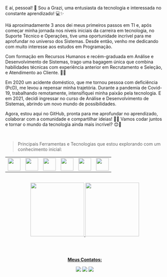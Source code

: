 E aí, pessoal! 👋 Sou a Grazi, uma entusiasta da tecnologia e interessada no constante aprendizado! 💻✨

Há aproximadamente 3 anos dei meus primeiros passos em TI e, após começar minha jornada nos níveis iniciais da carreira em tecnologia, no Suporte Técnico e Operações, tive uma oportunidade incrível para me aprofundar no universo dos Sistemas. Desde então, venho me dedicando com muito interesse aos estudos em Programação.

Com formação em Recursos Humanos e recém-graduada em Análise e Desenvolvimento de Sistemas, trago uma bagagem única que combina habilidades técnicas com experiência anterior em Recrutamento e Seleção, e Atendimento ao Cliente. 💼✨

Em 2020 um acidente doméstico, que me tornou pessoa com deficiência (PcD), me levou a repensar minha trajetória. Durante a pandemia de Covid-19, trabalhando remotamente, intensifiquei minha paixão pela tecnologia. E em 2021, decidi ingressar no curso de Análise e Desenvolvimento de Sistemas, abrindo um novo mundo de possibilidades.

Agora, estou aqui no GitHub, pronta para me aprofundar no aprendizado, colaborar com a comunidade e compartilhar ideias! 💬✨ Vamos codar juntos e tornar o mundo da tecnologia ainda mais incrível? 😊🚀

<br>

>Principais Ferramentas e Tecnologias que estou explorando com um conhecimento inicial:

<table>
  <tr>
  <td><img loading="lazy" src="https://cdn.jsdelivr.net/gh/devicons/devicon@latest/icons/git/git-original.svg" width="40" height="40"/></td>
  <td><img loading="lazy" src="https://cdn.jsdelivr.net/gh/devicons/devicon@latest/icons/html5/html5-original.svg" width="40" height="40"/></td>
  <td><img loading="lazy" src="https://cdn.jsdelivr.net/gh/devicons/devicon@latest/icons/css3/css3-original.svg" width="40" height="40"/></td>
  <td><img loading="lazy" src="https://cdn.jsdelivr.net/gh/devicons/devicon@latest/icons/javascript/javascript-original.svg" width="40" height="40"/></td>
  <td><img loading="lazy" src="https://cdn.jsdelivr.net/gh/devicons/devicon@latest/icons/java/java-original.svg" width="40" height="40"/></td>
  <td><img loading="lazy" src="https://cdn.jsdelivr.net/gh/devicons/devicon@latest/icons/python/python-original.svg" width="40" height="40"/></td>
  </tr>          
</table>

<br>

<div align="center">
<a href="https://github.com/grazielle-bastos">
<img loading="lazy" height="170em" src="https://github-readme-stats.vercel.app/api/top-langs/?username=grazielle-bastos&layout=compact&langs_count=7&theme=dracula"/>
<img loading="lazy" height="170em" src="https://github-readme-stats.vercel.app/api?username=grazielle-bastos&show_icons=true&theme=dracula&include_all_commits=true&count_private=true"/>
</div>

<br><br>

<div align="center">

<!--<img loading="lazy" src="https://private-user-images.githubusercontent.com/87940829/304782945-e980586b-ba55-466a-ae8c-0216401ecafd.jpeg?jwt=eyJhbGciOiJIUzI1NiIsInR5cCI6IkpXVCJ9.eyJpc3MiOiJnaXRodWIuY29tIiwiYXVkIjoicmF3LmdpdGh1YnVzZXJjb250ZW50LmNvbSIsImtleSI6ImtleTUiLCJleHAiOjE3MjY3MDkyMTcsIm5iZiI6MTcyNjcwODkxNywicGF0aCI6Ii84Nzk0MDgyOS8zMDQ3ODI5NDUtZTk4MDU4NmItYmE1NS00NjZhLWFlOGMtMDIxNjQwMWVjYWZkLmpwZWc_WC1BbXotQWxnb3JpdGhtPUFXUzQtSE1BQy1TSEEyNTYmWC1BbXotQ3JlZGVudGlhbD1BS0lBVkNPRFlMU0E1M1BRSzRaQSUyRjIwMjQwOTE5JTJGdXMtZWFzdC0xJTJGczMlMkZhd3M0X3JlcXVlc3QmWC1BbXotRGF0ZT0yMDI0MDkxOVQwMTIxNTdaJlgtQW16LUV4cGlyZXM9MzAwJlgtQW16LVNpZ25hdHVyZT04Y2M5ZDhkYzdlZWZhNzFmMmI4NTYyNTNlZjY2MzgzNzc5ZDYyNTNmZGIwODEwYTZhMWY1NTZjYjFlMDBmYzVmJlgtQW16LVNpZ25lZEhlYWRlcnM9aG9zdCZhY3Rvcl9pZD0wJmtleV9pZD0wJnJlcG9faWQ9MCJ9.ShgsUDpJpha-LK76z0H2oD6MwI5jx2aCtot6MqNEDxg" height="180" alt="Avatar Grazi">-->

**Meus Contatos:**

<a href="www.instagram.com/gra_thay/" target="_blank"><img loading="lazy" src="https://img.shields.io/badge/-Instagram-%23E4405F?style=for-the-badge&logo=instagram&logoColor=white" target="_blank"></a>
<a href="https://www.linkedin.com/in/graziellebastos/" target="_blank"><img loading="lazy" src="https://img.shields.io/badge/-LinkedIn-%230077B5?style=for-the-badge&logo=linkedin&logoColor=white" target="_blank"></a>
<a href = "mailto:grazielle1101@gmail.com"><img loading="lazy" src="https://img.shields.io/badge/Gmail-D14836?style=for-the-badge&logo=gmail&logoColor=white" target="_blank"></a>
  
</div>

<br>
          

<!--
**grazielle-bastos/grazielle-bastos** is a ✨ _special_ ✨ repository because its `README.md` (this file) appears on your GitHub profile.

Here are some ideas to get you started:

- 🔭 I’m currently working on ...
- 🌱 I’m currently learning ...
- 👯 I’m looking to collaborate on ...
- 🤔 I’m looking for help with ...
- 💬 Ask me about ...
- 📫 How to reach me: ...
- 😄 Pronouns: ...
- ⚡ Fun fact: ...
-->
